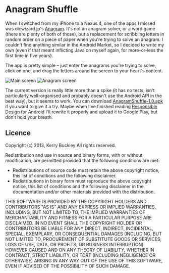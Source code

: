 Anagram Shuffle
===============

When I switched from my iPhone to a Nexus 4, one of the apps I missed was dicwizard.jp's [Anagram](https://itunes.apple.com/us/app/anagram/id373719913?mt=8_).  It's not an anagram solver, or a word game (there are plenty of both of those), but a replacement for scribbling letters in random order on a piece of paper when you're trying to solve an anagram. I couldn't find anything similar in the Android Market, so I decided to write my own (even if that meant inflicting Java on myself again, for more-or-less the first time in five years).

The app is pretty simple &ndash; just enter the anagrams you're trying to solve, click on one, and drag the letters around the screen to your heart's content.

![Main screen](https://raw.github.com/kerryb/anagram-shuffle/master/assets/screenshot-main.png) ![Anagram screen](https://raw.github.com/kerryb/anagram-shuffle/master/assets/screenshot-anagram.png)

The current version is really little more than a spike (it has no tests, isn't particularly well-organised and probably doesn't use the Android API in the best way), but it seems to work. You can download [AnagramShuffle-1.0.apk](http://dl.dropbox.com/u/17259947/AnagramShuffle-1.0.apk) if you want to give it a try. Maybe when I've finished reading [Responsible Design for Android](https://leanpub.com/ResponsibleDesignAndroid-Part1) I'll rewrite it properly and upload it to Google Play, but don't hold your breath.

Licence
-------

Copyright (c) 2013, Kerry Buckley
All rights reserved.

Redistribution and use in source and binary forms, with or without modification, are permitted provided that the following conditions are met:

* Redistributions of source code must retain the above copyright notice, this list of conditions and the following disclaimer.
* Redistributions in binary form must reproduce the above copyright notice, this list of conditions and the following disclaimer in the documentation and/or other materials provided with the distribution.

THIS SOFTWARE IS PROVIDED BY THE COPYRIGHT HOLDERS AND CONTRIBUTORS "AS IS" AND ANY EXPRESS OR IMPLIED WARRANTIES, INCLUDING, BUT NOT LIMITED TO, THE IMPLIED WARRANTIES OF MERCHANTABILITY AND FITNESS FOR A PARTICULAR PURPOSE ARE DISCLAIMED. IN NO EVENT SHALL THE COPYRIGHT HOLDER OR CONTRIBUTORS BE LIABLE FOR ANY DIRECT, INDIRECT, INCIDENTAL, SPECIAL, EXEMPLARY, OR CONSEQUENTIAL DAMAGES (INCLUDING, BUT NOT LIMITED TO, PROCUREMENT OF SUBSTITUTE GOODS OR SERVICES; LOSS OF USE, DATA, OR PROFITS; OR BUSINESS INTERRUPTION) HOWEVER CAUSED AND ON ANY THEORY OF LIABILITY, WHETHER IN CONTRACT, STRICT LIABILITY, OR TORT (INCLUDING NEGLIGENCE OR OTHERWISE) ARISING IN ANY WAY OUT OF THE USE OF THIS SOFTWARE, EVEN IF ADVISED OF THE POSSIBILITY OF SUCH DAMAGE.
